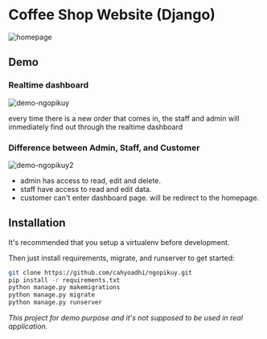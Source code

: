 # Coffee Shop Website (Django)
![homepage](https://user-images.githubusercontent.com/90748704/191624416-249da180-5a9f-47d6-8d30-a6e0fa1028a9.png)
<p align="center">
<a href="[url](https://ngopikuy-production.up.railway.app/)"></a>
</p>

## Demo
### Realtime dashboard
![demo-ngopikuy](https://user-images.githubusercontent.com/90748704/191624120-c3ff7955-7f39-4844-a347-5ddfabe39b63.gif)

every time there is a new order that comes in, the staff and admin will immediately find out through the realtime dashboard

### Difference between Admin, Staff, and Customer
![demo-ngopikuy2](https://github.com/cahyoadhi/login_firebase/blob/main/readme-asset.gif)

- admin has access to read, edit and delete.
- staff have access to read and edit data.
- customer can't enter dashboard page. will be redirect to the homepage.

## Installation

It's recommended that you setup a virtualenv before development.

Then just install requirements, migrate, and runserver to get started:
```sh
git clone https://github.com/cahyoadhi/ngopikuy.git
pip install -r requirements.txt
python manage.py makemigrations
python manage.py migrate
python manage.py runserver
```

*This project for demo purpose and it's not supposed to be used in real application.*
